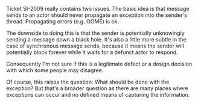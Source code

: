 Ticket SI-2009 really contains two issues.   The basic idea is that message sends to an actor should never propagate an exception into the sender's thread.  Propagating errors (e.g. OOME) is ok.

The downside to doing this is that the sender is potentially unknowingly sending a message down a black hole.  It's also a little more subtle in the case of synchronous message sends, because it means the sender will potentially block forever while it waits for a defunct actor to respond.

Consequently I'm not sure if this is a legitimate defect or a design decision with which some people may disagree.

Of course, this raises the question:  What should be done with the exception?  But that's a broader question as there are many places where exceptions can occur and no defined means of capturing the information.

